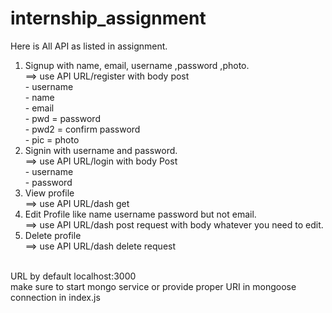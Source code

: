 # internship_assignment
Here is All API as listed in assignment.
1) Signup with name, email, username ,password ,photo. <br>
        ==> use API URL/register with body post <br>
            - username <br>
            - name <br>
            - email <br>
            - pwd = password <br>
            - pwd2 = confirm password <br>
            - pic = photo <br>
2) Signin with username and password. <br>
        ==> use API URL/login with body Post <br>
            - username <br>
            - password <br>
3) View profile <br>
        ==> use API URL/dash get <br>
4) Edit Profile like name username password but not email. <br>
        ==> use API URL/dash post request with body whatever you need to edit. <br>
5) Delete profile  <br>
        ==> use API URL/dash delete request <br>
 <br>
URL by default localhost:3000 <br>
make sure to start mongo service or provide proper URI in mongoose connection in index.js <br>
